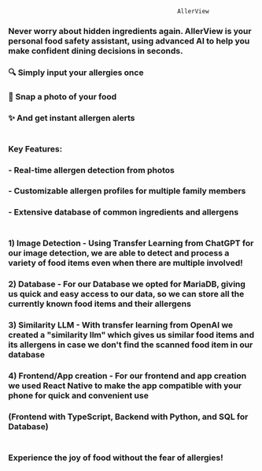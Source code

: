                                                     AllerView 
### Never worry about hidden ingredients again. AllerView is your personal food safety assistant, using advanced AI to help you make confident dining decisions in seconds.<br/>

### 🔍 Simply input your allergies once
### 📸 Snap a photo of your food
### ✨ And get instant allergen alerts<br/><br/>


### Key Features:
### - Real-time allergen detection from photos
### - Customizable allergen profiles for multiple family members
### - Extensive database of common ingredients and allergens<br/><br/>

### 1) Image Detection - Using Transfer Learning from ChatGPT for our image detection, we are able to detect and process a variety of food items even when there are multiple involved! 
### 2) Database - For our Database we opted for MariaDB, giving us quick and easy access to our data, so we can store all the currently known food items and their allergens
### 3) Similarity LLM - With transfer learning from OpenAI we created a "similarity llm" which gives us similar food items and its allergens in case we don't find the scanned food item in our database
### 4) Frontend/App creation - For our frontend and app creation we used React Native to make the app compatible with your phone for quick and convenient use
### (Frontend with TypeScript, Backend with Python, and SQL for Database)<br/><br/>

### Experience the joy of food without the fear of allergies!
